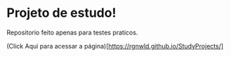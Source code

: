# Projeto de estudo!

Repositorio feito apenas para testes praticos.

(Click Aqui para acessar a página)[https://rgnwld.github.io/StudyProjects/]

